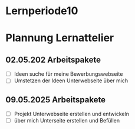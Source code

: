 # Lernperiode10

# Plannung Lernattelier 

## 02.05.202 Arbeitspakete

- [ ] Ideen suche für meine Bewerbungswebseite
- [ ] Umstetzen der Ideen Unterwebseite über mich 

## 09.05.2025 Arbeitspakete

- [ ] Projekt Unterwebseite erstellen und entwickeln
- [ ] über mich Unterseite erstellen und Befüllen 
